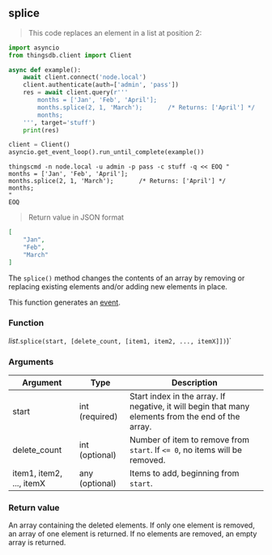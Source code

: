 ## splice

> This code replaces an element in a list at position 2:

```python
import asyncio
from thingsdb.client import Client

async def example():
    await client.connect('node.local')
    client.authenticate(auth=['admin', 'pass'])
    res = await client.query(r'''
        months = ['Jan', 'Feb', 'April'];
        months.splice(2, 1, 'March');       /* Returns: ['April'] */
        months;
    ''', target='stuff')
    print(res)

client = Client()
asyncio.get_event_loop().run_until_complete(example())
```

```shell
thingscmd -n node.local -u admin -p pass -c stuff -q << EOQ "
months = ['Jan', 'Feb', 'April'];
months.splice(2, 1, 'March');       /* Returns: ['April'] */
months;
"
EOQ
```

> Return value in JSON format

```json
[
    "Jan",
    "Feb",
    "March"
]
```

The `splice()` method changes the contents of an array by removing or replacing
existing elements and/or adding new elements in place.

This function generates an [event](#events).

### Function
*list*.`splice(start, [delete_count, [item1, item2, ..., itemX]])`)`

### Arguments
Argument | Type | Description
-------- | ---- | -----------
start | int (required) | Start index in the array. If negative, it will begin that many elements from the end of the array.
delete_count | int (optional) | Number of item to remove from `start`. If `<= 0`, no items will be removed.
item1, item2, ..., itemX | any (optional) | Items to add, beginning from `start`.

### Return value
An array containing the deleted elements. If only one element is removed,
an array of one element is returned. If no elements are removed, an empty array is returned.